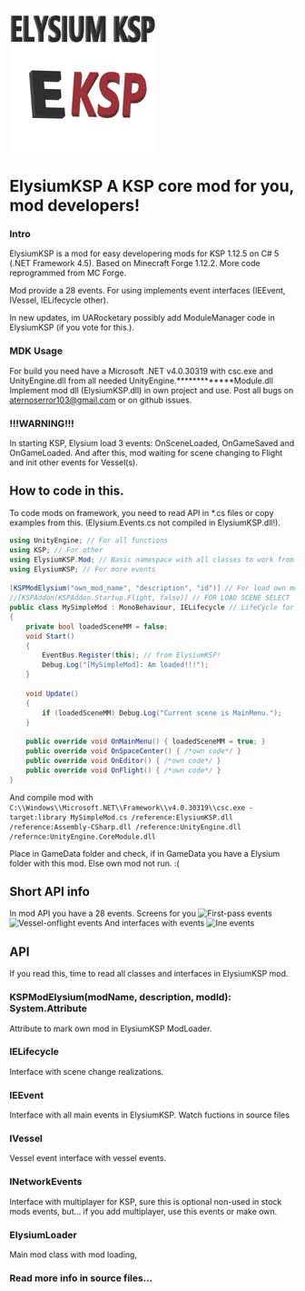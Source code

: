 ![ElysiumKSP Logo](GameData/Elysium/Icons/elysium_02.png)
# ElysiumKSP A KSP core mod for you, mod developers!
### Intro
ElysiumKSP is a mod for easy developering mods for KSP 1.12.5 on C# 5 (.NET Framework 4.5). Based on Minecraft Forge 1.12.2. More code reprogrammed from MC Forge.

Mod provide a 28 events. For using implements event interfaces (IEEvent, IVessel, IELifecycle other). 

In new updates, im UARocketary possibly add ModuleManager code in ElysiumKSP (if you vote for this.).

### MDK Usage
For build you need have a Microsoft .NET v4.0.30319 with csc.exe and UnityEngine.dll from all needed UnityEngine.*************Module.dll
Implement mod dll (ElysiumKSP.dll) in own project and use. Post all bugs on aternoserror103@gmail.com or on github issues.

### !!!WARNING!!!
In starting KSP, Elysium load 3 events: OnSceneLoaded, OnGameSaved and OnGameLoaded. And after this, mod waiting for scene changing to Flight and init other events for Vessel(s).

## How to code in this.
To code mods on framework, you need to read API in *.cs files or copy examples from this. (Elysium.Events.cs not compiled in ElysiumKSP.dll!).
```csharp
using UnityEngine; // For all functions
using KSP; // For other
using ElysiumKSP.Mod; // Basic namespace with all classes to work from mods
using ElysiumKSP; // For more events

[KSPModElysium("own_mod_name", "description", "id")] // For load own mod in game
//[KSPAddon(KSPAddon.Startup.Flight, false)] // FOR LOAD SCENE SELECT
public class MySimpleMod : MonoBehaviour, IELifecycle // LifeCycle for scenes
{
    private bool loadedSceneMM = false;
    void Start()
    {
        EventBus.Register(this); // from ElysiumKSP!
        Debug.Log("[MySimpleMod]: Am loaded!!!");
    }

    void Update()
    {
        if (loadedSceneMM) Debug.Log("Current scene is MainMenu.");
    }

    public override void OnMainMenu() { loadedSceneMM = true; }
    public override void OnSpaceCenter() { /*own code*/ }
    public override void OnEditor() { /*own code*/ }
    public override void OnFlight() { /*own code*/ }
}
```

And compile mod with 
```C:\\Windows\\Microsoft.NET\\Framework\\v4.0.30319\\csc.exe -target:library MySimpleMod.cs /reference:ElysiumKSP.dll /reference:Assembly-CSharp.dll /reference:UnityEngine.dll /refernce:UnityEngine.CoreModule.dll```

Place in GameData folder and check, if in GameData you have a Elysium folder with this mod. Else own mod not run. :(

## Short API info
In mod API you have a 28 events. Screens for you
![First-pass events](bin/01.png)
![Vessel-onflight events](bin/02.png)
And interfaces with events
![Ine events](bin/03.png)
## API
If you read this, time to read all classes and interfaces in ElysiumKSP mod.

### KSPModElysium(modName, description, modId): System.Attribute
Attribute to mark own mod in ElysiumKSP ModLoader.

### IELifecycle
Interface with scene change realizations.

### IEEvent
Interface with all main events in ElysiumKSP. Watch fuctions in source files

### IVessel
Vessel event interface with vessel events.

### INetworkEvents
Interface with multiplayer for KSP, sure this is optional non-used in stock mods events, but... if you add multiplayer, use this events or make own.

### ElysiumLoader
Main mod class with mod loading, 

### Read more info in source files...